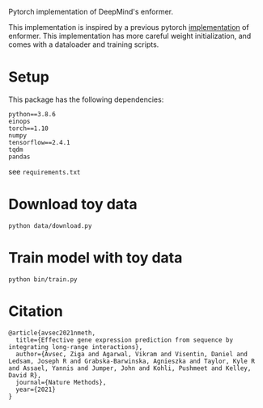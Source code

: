 Pytorch implementation of DeepMind's enformer.

This implementation is inspired by a previous pytorch [implementation](https://github.com/lucidrains/enformer-pytorch) of enformer. This implementation has more careful weight initialization, and comes with a dataloader and training scripts.


# Setup

This package has the following dependencies:

```
python==3.8.6
einops
torch==1.10
numpy
tensorflow==2.4.1
tqdm
pandas
```

see `requirements.txt`

# Download toy data

```
python data/download.py
```

# Train model with toy data

```
python bin/train.py
```

# Citation

```
@article{avsec2021nmeth,
  title={Effective gene expression prediction from sequence by integrating long-range interactions},
  author={Avsec, Ziga and Agarwal, Vikram and Visentin, Daniel and Ledsam, Joseph R and Grabska-Barwinska, Agnieszka and Taylor, Kyle R and Assael, Yannis and Jumper, John and Kohli, Pushmeet and Kelley, David R},
  journal={Nature Methods},
  year={2021}
}
```